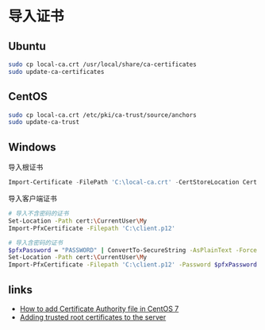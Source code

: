 # 导入证书

## Ubuntu

```sh
sudo cp local-ca.crt /usr/local/share/ca-certificates
sudo update-ca-certificates
```

## CentOS

```sh
sudo cp local-ca.crt /etc/pki/ca-trust/source/anchors
sudo update-ca-trust
```

## Windows

导入根证书

```powershell
Import-Certificate -FilePath 'C:\local-ca.crt' -CertStoreLocation Cert:\LocalMachine\Root
```

导入客户端证书

```sh
# 导入不含密码的证书
Set-Location -Path cert:\CurrentUser\My
Import-PfxCertificate -Filepath 'C:\client.p12'

# 导入含密码的证书
$pfxPassword = "PASSWORD" | ConvertTo-SecureString -AsPlainText -Force
Set-Location -Path cert:\CurrentUser\My
Import-PfxCertificate -Filepath 'C:\client.p12' -Password $pfxPassword
```

## links

- [How to add Certificate Authority file in CentOS 7](https://stackoverflow.com/questions/37043442/how-to-add-certificate-authority-file-in-centos-7)
- [Adding trusted root certificates to the server](https://manuals.gfi.com/en/kerio/connect/content/server-configuration/ssl-certificates/adding-trusted-root-certificates-to-the-server-1605.html)
